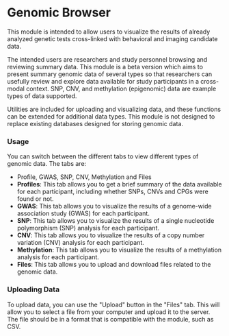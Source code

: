 # Genomic Browser

This module is intended to allow users to visualize the results of already analyzed genetic tests cross-linked with behavioral and imaging candidate data.

The intended users are researchers and study personnel browsing and reviewing summary data. This module is a beta version which aims to present summary genomic data of several types so that researchers can usefully review and explore data available for study participants in a cross-modal context. SNP, CNV, and methylation (epigenomic) data are example types of data supported.

Utilities are included for uploading and visualizing data, and these functions can be extended for additional data types. This module is not designed to replace existing databases designed for storing genomic data.

### Usage
You can switch between the different tabs to view different types of genomic data. The tabs are:
- Profile, GWAS, SNP, CNV, Methylation and Files
- **Profiles**: This tab allows you to get a brief summary of the data available for each participant, including whether SNPs, CNVs and CPGs were found or not.
- **GWAS**: This tab allows you to visualize the results of a genome-wide association study (GWAS) for each participant.
- **SNP**: This tab allows you to visualize the results of a single nucleotide polymorphism (SNP) analysis for each participant.
- **CNV**: This tab allows you to visualize the results of a copy number variation (CNV) analysis for each participant.
- **Methylation**: This tab allows you to visualize the results of a methylation analysis for each participant.
- **Files**: This tab allows you to upload and download files related to the genomic data.

### Uploading Data
To upload data, you can use the "Upload" button in the "Files" tab. This will allow you to select a file from your computer and upload it to the server. The file should be in a format that is compatible with the module, such as CSV.
